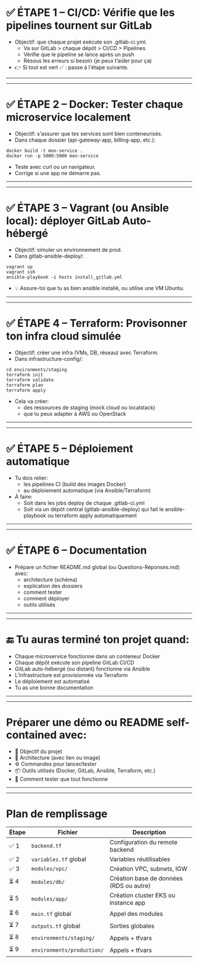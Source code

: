 # ✅ ÉTAPE 1 – CI/CD: Vérifie que les pipelines tournent sur GitLab
- Objectif: que chaque projet exécute son .gitlab-ci.yml.
  - Va sur GitLab > chaque dépôt > CI/CD > Pipelines
  - Vérifie que le pipeline se lance après un push
  - Résous les erreurs si besoin (je peux t’aider pour ça)
- 👉 Si tout est vert ✅ : passe à l'étape suivante.

****************************************
****************************************

# ✅ ÉTAPE 2 – Docker: Tester chaque microservice localement
- Objectif: s'assurer que tes services sont bien conteneurisés.
- Dans chaque dossier (api-gateway-app, billing-app, etc.):
```
docker build -t mon-service .
docker run -p 5000:5000 mon-service
```
- Teste avec curl ou un navigateur.
- Corrige si une app ne démarre pas.

****************************************
****************************************

# ✅ ÉTAPE 3 – Vagrant (ou Ansible local): déployer GitLab Auto-hébergé
- Objectif: simuler un environnement de prod.
- Dans gitlab-ansible-deploy/:
```
vagrant up
vagrant ssh
ansible-playbook -i hosts install_gitlab.yml
```
- 💡 Assure-toi que tu as bien ansible installé, ou utilise une VM Ubuntu.

****************************************
****************************************

# ✅ ÉTAPE 4 – Terraform: Provisonner ton infra cloud simulée
- Objectif: créer une infra (VMs, DB, réseau) avec Terraform.
- Dans infrastructure-config/:
```
cd environments/staging
terraform init
terraform validate
terraform plan
terraform apply
```
- Cela va créer:
  - des ressources de staging (mock cloud ou localstack)
  - que tu peux adapter à AWS ou OpenStack

****************************************
****************************************

# ✅ ÉTAPE 5 – Déploiement automatique
- Tu dois relier:
  - les pipelines CI (build des images Docker)
  - au déploiement automatique (via Ansible/Terraform)
- À faire:
  - Soit dans les jobs deploy de chaque .gitlab-ci.yml
  - Soit via un dépôt central (gitlab-ansible-deploy) qui fait le ansible-playbook ou terraform apply automatiquement

****************************************
****************************************

# ✅ ÉTAPE 6 – Documentation
- Prépare un fichier README.md global (ou Questions-Réponses.md) avec:
  - architecture (schéma)
  - explication des dossiers
  - comment tester
  - comment déployer
  - outils utilisés

****************************************
****************************************

# 🔚 Tu auras terminé ton projet quand:
- Chaque microservice fonctionne dans un conteneur Docker
- Chaque dépôt exécute son pipeline GitLab CI/CD
- GitLab auto-hébergé (ou distant) fonctionne via Ansible
- L’infrastructure est provisionnée via Terraform
- Le déploiement est automatisé
- Tu as une bonne documentation

****************************************
****************************************

# Préparer une démo ou README self-contained avec:
- 🎯 Objectif du projet
- 🧱 Architecture (avec lien ou image)
- ⚙️ Commandes pour lancer/tester
- 📦 Outils utilisés (Docker, GitLab, Ansible, Terraform, etc.)
- 🧪 Comment tester que tout fonctionne

****************************************
****************************************

# Plan de remplissage

| Étape | Fichier                    | Description                             |
| ----- | -------------------------- | --------------------------------------- |
| ✅ 1   | `backend.tf`               | Configuration du remote backend         |
| ✅ 2   | `variables.tf` global      | Variables réutilisables                 |
| ✅ 3   | `modules/vpc/`             | Création VPC, subnets, IGW              |
| ⏳ 4   | `modules/db/`              | Création base de données (RDS ou autre) |
| ⏳ 5   | `modules/app/`             | Création cluster EKS ou instance app    |
| ⏳ 6   | `main.tf` global           | Appel des modules                       |
| ⏳ 7   | `outputs.tf` global        | Sorties globales                        |
| ⏳ 8   | `environments/staging/`    | Appels + tfvars                         |
| ⏳ 9   | `environments/production/` | Appels + tfvars                         |
